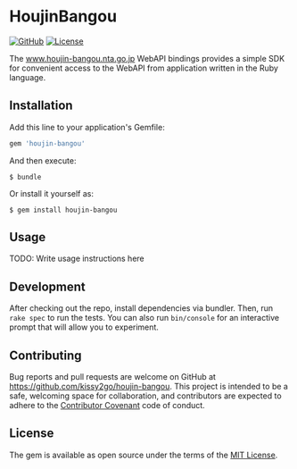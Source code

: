 # HoujinBangou

[![GitHub](https://img.shields.io/badge/github-kissy2go/houjin--bangou-blue.svg)](https://github.com/kissy2go/houjin-bangou)
[![License](https://img.shields.io/badge/license-MIT-yellowgreen.svg)](#license)

The www.houjin-bangou.nta.go.jp WebAPI bindings provides a simple SDK
for convenient access to the WebAPI from application written in the Ruby language.

## Installation

Add this line to your application's Gemfile:

```ruby
gem 'houjin-bangou'
```

And then execute:

    $ bundle

Or install it yourself as:

    $ gem install houjin-bangou

## Usage

TODO: Write usage instructions here

## Development

After checking out the repo, install dependencies via bundler.
Then, run `rake spec` to run the tests.
You can also run `bin/console` for an interactive prompt that will allow you to experiment.

## Contributing

Bug reports and pull requests are welcome on GitHub at https://github.com/kissy2go/houjin-bangou.
This project is intended to be a safe, welcoming space for collaboration, and contributors are expected to adhere to the [Contributor Covenant](http://contributor-covenant.org) code of conduct.

## License

The gem is available as open source under the terms of the [MIT License](http://opensource.org/licenses/MIT).
